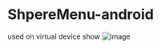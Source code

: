 # ShpereMenu-android


used on virtual device show
![image](https://github.com/Kongdy/ShpereMenu-android.git/image_folder/sphereMenu1.gif)